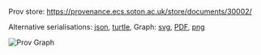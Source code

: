 
Prov store: https://provenance.ecs.soton.ac.uk/store/documents/30002/
	
Alternative serialisations: [json](https://provenance.ecs.soton.ac.uk/store/documents/30002.json), [turtle](https://provenance.ecs.soton.ac.uk/store/documents/30002.ttl), 
Graph: [svg](https://provenance.ecs.soton.ac.uk/store/documents/30002.svg), [PDF](https://provenance.ecs.soton.ac.uk/store/documents/30002.pdf), [png](https://provenance.ecs.soton.ac.uk/store/documents/30002.png)

![Prov Graph](https://provenance.ecs.soton.ac.uk/store/documents/30002.png)

		